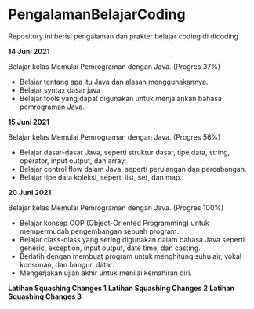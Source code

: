 # PengalamanBelajarCoding
Repository ini berisi pengalaman dan prakter belajar coding di dicoding

**14 Juni 2021**

Belajar kelas Memulai Pemrograman dengan Java. (Progres 37%)
  * Belajar tentang apa itu Java dan alasan menggunakannya.
  * Belajar syntax dasar java
  * Belajar tools yang dapat digunakan untuk menjalankan bahasa pemrograman Java.

**15 Juni 2021**

Belajar kelas Memulai Pemrograman dengan Java. (Progres 56%)
  * Belajar dasar-dasar Java, seperti struktur dasar, tipe data, string, operator, input output, dan array.
  * Belajar control flow dalam Java, seperti perulangan dan percabangan.
  * Belajar tipe data koleksi, seperti list, set, dan map.

**20 Juni 2021**  

Belajar kelas Memulai Pemrograman dengan Java. (Progres 100%)

  * Belajar konsep OOP (Object-Oriented Programming) untuk mempermudah pengembangan sebuah program.
  * Belajar class-class yang sering digunakan dalam bahasa Java seperti generic, exception, input output, date time, dan casting. 
  * Berlatih dengan membuat program untuk menghitung suhu air, vokal konsonan, dan bangun datar. 
  * Mengerjakan ujian akhir untuk menilai kemahiran diri.

**Latihan Squashing Changes 1**
**Latihan Squashing Changes 2**
**Latihan Squashing Changes 3**


